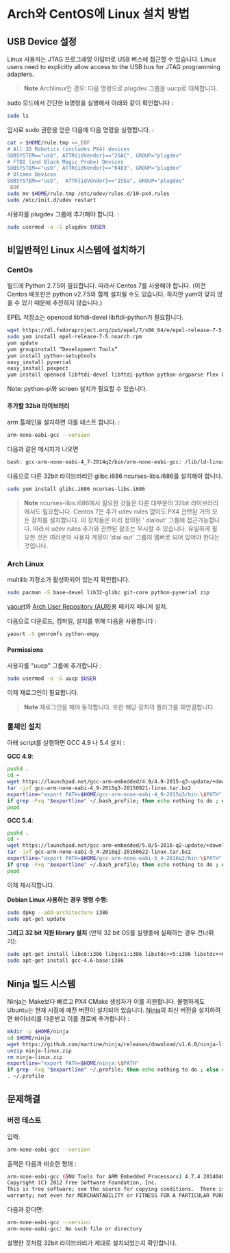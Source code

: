 # Arch와 CentOS에 Linux 설치 방법

## USB Device 설정

Linux 사용자는 JTAG 프로그래밍 아답터로 USB 버스에 접근할 수 있습니다.
Linux users need to explicitly allow access to the USB bus for JTAG programming adapters.

> **Note** Archlinux인 경우: 다음 명령으로 plugdev 그룹을 uucp로 대체합니다.

sudo 모드에서 간단한 ls명령을 실행해서 아래와 같이 확인합니다 :

<div class="host-code"></div>

```sh
sudo ls
```

임시로 sudo 권한을 얻은 다음에 다음 명령을 실행합니다. :

<div class="host-code"></div>

```sh
cat > $HOME/rule.tmp <<_EOF
# All 3D Robotics (includes PX4) devices
SUBSYSTEM=="usb", ATTR{idVendor}=="26AC", GROUP="plugdev"
# FTDI (and Black Magic Probe) Devices
SUBSYSTEM=="usb", ATTR{idVendor}=="0483", GROUP="plugdev"
# Olimex Devices
SUBSYSTEM=="usb",  ATTR{idVendor}=="15ba", GROUP="plugdev"
_EOF
sudo mv $HOME/rule.tmp /etc/udev/rules.d/10-px4.rules
sudo /etc/init.d/udev restart
```

사용자를 plugdev 그룹에 추가해야 합니다. :

<div class="host-code"></div>

```sh
sudo usermod -a -G plugdev $USER
```

## 비일반적인 Linux 시스템에 설치하기

### CentOs

빌드에  Python 2.7.5이 필요합니다. 따라서 Centos 7를 사용해야 합니다.
(이전 Centos 배포판은 python v2.7.5와 함께 설치될 수도 있습니다. 하지만 yum이 맞지 않을 수 있기 때문에 추천하지 않습니다.)

EPEL 저장소는 openocd libftdi-devel libftdi-python가 필요합니다.

<div class="host-code"></div>

```sh
wget https://dl.fedoraproject.org/pub/epel/7/x86_64/e/epel-release-7-5.noarch.rpm
sudo yum install epel-release-7-5.noarch.rpm
yum update
yum groupinstall “Development Tools”
yum install python-setuptools
easy_install pyserial
easy_install pexpect
yum install openocd libftdi-devel libftdi-python python-argparse flex bison-devel ncurses-devel ncurses-libs autoconf texinfo libtool zlib-devel cmake
```

Note: python-pi와 screen 설치가 필요할 수 있습니다.

#### 추가할 32bit 라이브러리

arm 툴체인을 설치하면 이를 테스트 합니다. :

<div class="host-code"></div>

```sh
arm-none-eabi-gcc --version
```
다음과 같은 메시지가 나오면

<div class="host-code"></div>

```sh
bash: gcc-arm-none-eabi-4_7-2014q2/bin/arm-none-eabi-gcc: /lib/ld-linux.so.2: bad ELF interpreter: No such file or directory
```
다음으로 다른 32bit 라이브러리인 glibc.i686 ncurses-libs.i686를 설치해야 합니다.

<div class="host-code"></div>

```sh
sudo yum install glibc.i686 ncurses-libs.i686
```

> **Note** ncurses-libs.i686에서 필요한 것들은 다른 대부분의 32bit 라이브러리에서도 필요합니다. Centos 7은 추가 udev rules 없이도 PX4 관련된 거의 모든 장치를 설치합니다. 이 장치들은 미리 정의된 ' dialout' 그룹에 접근가능합니다. 따라서 udev rules 추가와 관련된 참조는 무시할 수 있습니다. 유일하게 필요한 것은 여러분의 사용자 계정이 'dial out' 그룹의 멤버로 되어 있어야 한다는 것입니다.

### Arch Linux

<div class="host-code"></div>

multilib 저장소가 활성화되어 있는지 확인합니다.

```sh
sudo pacman -S base-devel lib32-glibc git-core python-pyserial zip
```

[yaourt](https://wiki.archlinux.org/index.php/Yaourt#Installation)와 [Arch User Repository (AUR)](https://wiki.archlinux.org/index.php/Arch_User_Repository)용 패키지 매니저 설치.

다음으로 다운로드, 컴파일, 설치를 위해 다음을 사용합니다 :

<div class="host-code"></div>

```sh
yaourt -S genromfs python-empy
```

#### Permissions

사용자를 "uucp" 그룹에 추가합니다 :

<div class="host-code"></div>

```sh
sudo usermod -a -G uucp $USER
```

이제 재로그인이 필요합니다.

> **Note** 재로그인을 해야 동작합니다. 또한 해당 장치의 플러그를 재연결합니다.

### 툴체인 설치

아래 script를 실행하면 GCC 4.9 나 5.4 설치 :

**GCC 4.9**:

```sh
pushd .
cd ~
wget https://launchpad.net/gcc-arm-embedded/4.9/4.9-2015-q3-update/+download/gcc-arm-none-eabi-4_9-2015q3-20150921-linux.tar.bz2
tar -jxf gcc-arm-none-eabi-4_9-2015q3-20150921-linux.tar.bz2
exportline="export PATH=$HOME/gcc-arm-none-eabi-4_9-2015q3/bin:\$PATH"
if grep -Fxq "$exportline" ~/.bash_profile; then echo nothing to do ; else echo $exportline >> ~/.profile; fi
popd
```

**GCC 5.4**:

```sh
pushd .
cd ~
wget https://launchpad.net/gcc-arm-embedded/5.0/5-2016-q2-update/+download/gcc-arm-none-eabi-5_4-2016q2-20160622-linux.tar.bz2
tar -jxf gcc-arm-none-eabi-5_4-2016q2-20160622-linux.tar.bz2
exportline="export PATH=$HOME/gcc-arm-none-eabi-5_4-2016q2/bin:\$PATH"
if grep -Fxq "$exportline" ~/.bash_profile; then echo nothing to do ; else echo $exportline >> ~/.profile; fi
popd
```

이제 재시작합니다.

**Debian Linux 사용하는 경우 명령 수행:**

<div class="host-code"></div>

```sh
sudo dpkg --add-architecture i386
sudo apt-get update
```

**그리고 32 bit 지원 library 설치** (만약 32 bit OS를 실행중에 실패하는 경우 건너뛰기):

<div class="host-code"></div>

```sh
sudo apt-get install libc6:i386 libgcc1:i386 libstdc++5:i386 libstdc++6:i386
sudo apt-get install gcc-4.6-base:i386
```

## Ninja 빌드 시스템

Ninja는 Make보다 빠르고 PX4 CMake 생성자가 이를 지원합니다. 불행하게도 Ubuntu는 현재 시점에 예전 버전이 설치되어 있습니다. [Ninja](https://github.com/martine/ninja)의 최신 버전을 설치하려면 바이너리를 다운받고 이를 경로에 추가합니다 :

<div class="host-code"></div>

```sh
mkdir -p $HOME/ninja
cd $HOME/ninja
wget https://github.com/martine/ninja/releases/download/v1.6.0/ninja-linux.zip
unzip ninja-linux.zip
rm ninja-linux.zip
exportline="export PATH=$HOME/ninja:\$PATH"
if grep -Fxq "$exportline" ~/.profile; then echo nothing to do ; else echo $exportline >> ~/.profile; fi
. ~/.profile
```

## 문제해결

### 버전 테스트

입력:

<div class="host-code"></div>

```sh
arm-none-eabi-gcc --version
```

출력은 다음과 비슷한 형태 :

<div class="host-code"></div>

```sh
arm-none-eabi-gcc (GNU Tools for ARM Embedded Processors) 4.7.4 20140401 (release) [ARM/embedded-4_7-branch revision 209195]
Copyright (C) 2012 Free Software Foundation, Inc.
This is free software; see the source for copying conditions.  There is NO
warranty; not even for MERCHANTABILITY or FITNESS FOR A PARTICULAR PURPOSE.
```

다음과 같다면:

<div class="host-code"></div>

```sh
arm-none-eabi-gcc --version
arm-none-eabi-gcc: No such file or directory
```
설명한 것처럼 32bit 라이브러리가 제대로 설치되었는지 확인합니다.
